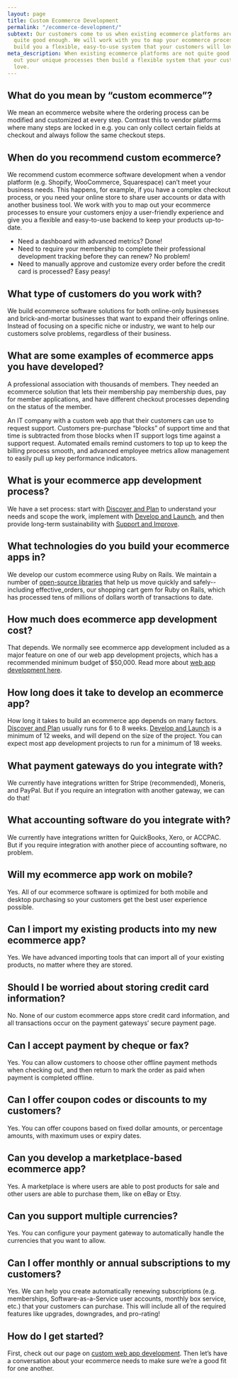 ```yaml
---
layout: page
title: Custom Ecommerce Development
permalink: "/ecommerce-development/"
subtext: Our customers come to us when existing ecommerce platforms are not
  quite good enough. We will work with you to map your ecommerce process and then
  build you a flexible, easy-to-use system that your customers will love.
meta_description: When existing ecommerce platforms are not quite good enough we map
  out your unique processes then build a flexible system that your customers will
  love.
---
```

## What do you mean by “custom ecommerce”?

We mean an ecommerce website where the ordering process can be modified and customized at every step. Contrast this to vendor platforms where many steps are locked in e.g. you can only collect certain fields at checkout and always follow the same checkout steps.

## When do you recommend custom ecommerce?

We recommend custom ecommerce software development when a vendor platform (e.g. Shopify, WooCommerce, Squarespace) can’t meet your business needs. This happens, for example, if you have a complex checkout process, or you need your online store to share user accounts or data with another business tool. We work with you to map out your ecommerce processes to ensure your customers enjoy a user-friendly experience and give you a flexible and easy-to-use backend to keep your products up-to-date.

* Need a dashboard with advanced metrics? Done!
* Need to require your membership to complete their professional development tracking before they can renew? No problem!
* Need to manually approve and customize every order before the credit card is processed? Easy peasy!

## What type of customers do you work with?

We build ecommerce software solutions for both online-only businesses and brick-and-mortar businesses that want to expand their offerings online. Instead of focusing on a specific niche or industry, we want to help our customers solve problems, regardless of their business.

## What are some examples of ecommerce apps you have developed?

A professional association with thousands of members. They needed an ecommerce solution that lets their membership pay membership dues, pay for member applications, and have different checkout processes depending on the status of the member.

An IT company with a custom web app that their customers can use to request support. Customers pre-purchase “blocks” of support time and that time is subtracted from those blocks when IT support logs time against a support request. Automated emails remind customers to top up to keep the billing process smooth, and advanced employee metrics allow management to easily pull up key performance indicators.

## What is your ecommerce app development process?

We have a set process: start with [Discover and Plan](https://codeandeffect.com/discover-and-plan) to understand your needs and scope the work, implement with [Develop and Launch](https://codeandeffect.com/develop-and-launch), and then provide long-term sustainability with [Support and Improve](https://codeandeffect.com/support-and-improve).

## What technologies do you build your ecommerce apps in?

We develop our custom ecommerce using Ruby on Rails. We maintain a number of [open-source libraries](https://codeandeffect.com/effective-gems) that help us move quickly and safely--including effective_orders, our shopping cart gem for Ruby on Rails, which has processed tens of millions of dollars worth of transactions to date.

## How much does ecommerce app development cost?

That depends. We normally see ecommerce app development included as a major feature on one of our web app development projects, which has a recommended minimum budget of $50,000. Read more about [web app development here](https://codeandeffect.com/web-app-development).

## How long does it take to develop an ecommerce app?

How long it takes to build an ecommerce app depends on many factors. [Discover and Plan](https://codeandeffect.com/discover-and-plan) usually runs for 6 to 8 weeks. [Develop and Launch](https://codeandeffect.com/develop-and-launch) is a minimum of 12 weeks, and will depend on the size of the project. You can expect most app development projects to run for a minimum of 18 weeks.

## What payment gateways do you integrate with?

We currently have integrations written for Stripe (recommended), Moneris, and PayPal. But if you require an integration with another gateway, we can do that!

## What accounting software do you integrate with?

We currently have integrations written for QuickBooks, Xero, or ACCPAC. But if you require integration with another piece of accounting software, no problem.

## Will my ecommerce app work on mobile?

Yes. All of our ecommerce software is optimized for both mobile and desktop purchasing so your customers get the best user experience possible.

## Can I import my existing products into my new ecommerce app?

Yes. We have advanced importing tools that can import all of your existing products, no matter where they are stored.

## Should I be worried about storing credit card information?

No. None of our custom ecommerce apps store credit card information, and all transactions occur on the payment gateways’ secure payment page.

## Can I accept payment by cheque or fax?

Yes. You can allow customers to choose other offline payment methods when checking out, and then return to mark the order as paid when payment is completed offline.

## Can I offer coupon codes or discounts to my customers?

Yes. You can offer coupons based on fixed dollar amounts, or percentage amounts, with maximum uses or expiry dates.

## Can you develop a marketplace-based ecommerce app?

Yes. A marketplace is where users are able to post products for sale and other users are able to purchase them, like on eBay or Etsy.

## Can you support multiple currencies?

Yes. You can configure your payment gateway to automatically handle the currencies that you want to allow.

## Can I offer monthly or annual subscriptions to my customers?

Yes. We can help you create automatically renewing subscriptions (e.g. memberships, Software-as-a-Service user accounts, monthly box service, etc.) that your customers can purchase. This will include all of the required features like upgrades, downgrades, and pro-rating!

## How do I get started?

First, check out our page on [custom web app development](https://codeandeffect.com/web-app-development). Then let’s have a conversation about your ecommerce needs to make sure we’re a good fit for one another.
